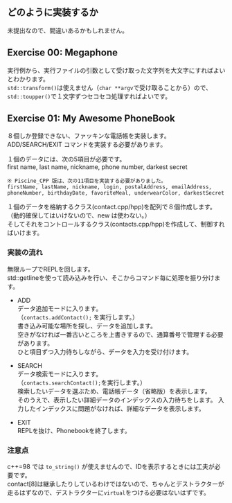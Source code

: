 ## どのように実装するか

未提出なので、間違いあるかもしれません。  


## Exercise 00: Megaphone

実行例から、実行ファイルの引数として受け取った文字列を大文字にすればよいとわかります。  
`std::transform()`は使えません（`char **argv`で受け取ることから）ので、`std::toupper()`で１文字ずつセコセコ処理すればよいです。  


## Exercise 01: My Awesome PhoneBook

８個しか登録できない、ファッキンな電話帳を実装します。  
ADD/SEARCH/EXIT コマンドを実装する必要があります。  

１個のデータには、次の5項目が必要です。  
first name, last name, nickname, phone number, darkest secret  
```
※ Piscine_CPP 版は、次の11項目を実装する必要がありました。  
firstName, lastName, nickname, login, postalAddress, emailAddress, phoneNumber, birthdayDate, favoriteMeal, underwearColor, darkestSecret  
```
１個のデータを格納するクラス(contact.cpp/hpp)を配列で８個作成します。  
（動的確保してはいけないので、new は使わない。）  
そしてそれをコントロールするクラス(contacts.cpp/hpp)を作成して、制御すればいけます。  

### 実装の流れ

無限ループでREPLを回します。  
std::getlineを使って読み込みを行い、そこからコマンド毎に処理を振り分けます。  

- ADD  
	データ追加モードに入ります。  
	（`contacts.addContact();` を実行します。）  
	書き込み可能な場所を探し、データを追加します。  
	空きがなければ一番古いところを上書きするので、通算番号で管理する必要があります。  
	ひと項目ずつ入力待ちしながら、データを入力を受け付けます。  

- SEARCH  
	データ検索モードに入ります。  
	（`contacts.searchContact();`を実行します。）  
	検索したいデータを選ぶため、電話帳データ（省略版）を表示します。  
	そのうえで、表示したい詳細データのインデックスの入力待ちをします。
	入力したインデックスに問題がなければ、詳細なデータを表示します。    

- EXIT  
	REPLを抜け、Phonebookを終了します。  

### 注意点

c++=98 では `to_string()` が使えませんので、IDを表示するときには工夫が必要です。  
contact[8]は継承したりしているわけではないので、ちゃんとデストラクターが走るはずなので、デストラクターに`virtual`をつける必要はないはずです。  

